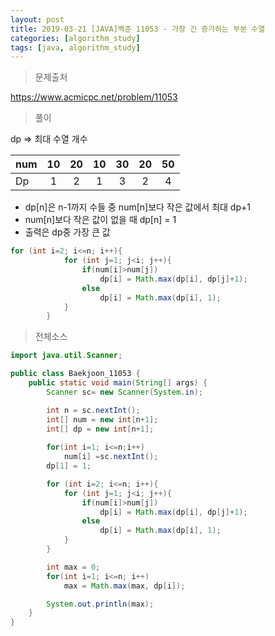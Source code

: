 ```yaml
---
layout: post
title: 2019-03-21 [JAVA]백준 11053 - 가장 긴 증가하는 부분 수열
categories: [algorithm_study]
tags: [java, algorithm_study]
---
```


>문제출처

https://www.acmicpc.net/problem/11053

> 풀이

dp => 최대 수열 개수

| num  |  10  |  20  |  10  |  30  |  20  |  50  |
| ---- | :--: | :--: | :--: | :--: | :--: | :--: |
| Dp   |  1   |  2   |  1   |  3   |  2   |  4   |

- dp[n]은 n-1까지 수들 중 num[n]보다 작은 값에서 최대 dp+1
- num[n]보다 작은 값이 없을 때 dp[n] = 1
- 출력은 dp중 가장 큰 값

```java
for (int i=2; i<=n; i++){
            for (int j=1; j<i; j++){
                if(num[i]>num[j])
                    dp[i] = Math.max(dp[i], dp[j]+1);
                else
                    dp[i] = Math.max(dp[i], 1);
            }
        }
```



> 전체소스

```java
import java.util.Scanner;

public class Baekjoon_11053 {
    public static void main(String[] args) {
        Scanner sc= new Scanner(System.in);

        int n = sc.nextInt();
        int[] num = new int[n+1];
        int[] dp = new int[n+1];
        
        for(int i=1; i<=n;i++)
            num[i] =sc.nextInt();
        dp[1] = 1;

        for (int i=2; i<=n; i++){
            for (int j=1; j<i; j++){
                if(num[i]>num[j])
                    dp[i] = Math.max(dp[i], dp[j]+1);
                else
                    dp[i] = Math.max(dp[i], 1);
            }
        }

        int max = 0;
        for(int i=1; i<=n; i++)
            max = Math.max(max, dp[i]);

        System.out.println(max);
    }
}
```





